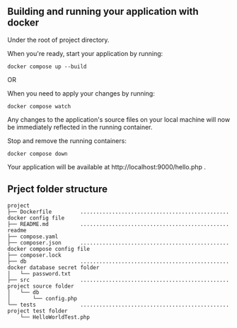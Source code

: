 ## Building and running your application with docker

Under the root of project directory.

When you're ready, start your application by running:
```
docker compose up --build
```

OR

When you need to apply your changes by running:
```
docker compose watch
```
Any changes to the application's source files on your local machine will now be immediately reflected in the running container.

Stop and remove the running containers:
```
docker compose down
```

Your application will be available at http://localhost:9000/hello.php .

## Prject folder structure
```
project
├── Dockerfile         ...............................................    docker config file
├── README.md          ...............................................    readme
├── compose.yaml
├── composer.json      ...............................................    docker compose config file
├── composer.lock
├── db                 ...............................................    docker database secret folder
│   └── password.txt
├── src                ...............................................    project source folder
│   └── db
│       └── config.php
└── tests              ...............................................    project test folder
    └── HelloWorldTest.php
```